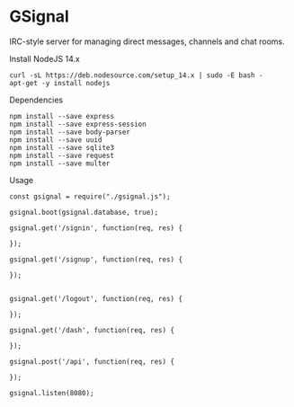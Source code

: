 # GSignal
IRC-style server for managing direct messages, channels and chat rooms.

Install NodeJS 14.x

```
curl -sL https://deb.nodesource.com/setup_14.x | sudo -E bash -
apt-get -y install nodejs
```

Dependencies

```
npm install --save express
npm install --save express-session
npm install --save body-parser
npm install --save uuid
npm install --save sqlite3
npm install --save request
npm install --save multer
```


Usage 

```
const gsignal = require("./gsignal.js");

gsignal.boot(gsignal.database, true);

gsignal.get('/signin', function(req, res) {
	
});

gsignal.get('/signup', function(req, res) {

});


gsignal.get('/logout', function(req, res) {

});

gsignal.get('/dash', function(req, res) {

});

gsignal.post('/api', function(req, res) {
	
});

gsignal.listen(8080);
```

